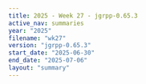 ```yaml
---
title: 2025 - Week 27 - jgrpp-0.65.3
active_nav: summaries
year: "2025"
filename: "wk27"
version: "jgrpp-0.65.3"
start_date: "2025-06-30"
end_date: "2025-07-06"
layout: "summary"
---
```

